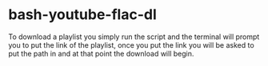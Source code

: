 # bash-youtube-flac-dl
To download a playlist you simply run the script and the terminal will prompt you to put the link of the playlist, once you put the link you will be asked to put the path in and at that point the download will begin.
